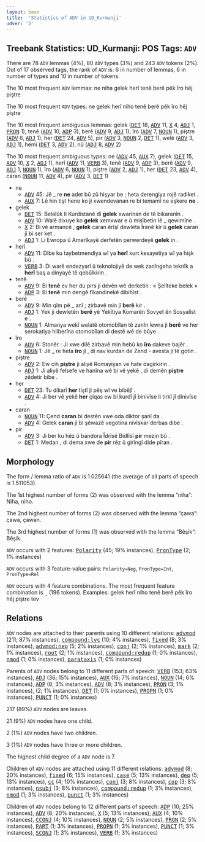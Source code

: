 ```yaml
---
layout: base
title:  'Statistics of ADV in UD_Kurmanji'
udver: '2'
---
```


## Treebank Statistics: UD_Kurmanji: POS Tags: `ADV`

There are 78 `ADV` lemmas (4%), 80 `ADV` types (3%) and 243 `ADV` tokens (2%).
Out of 17 observed tags, the rank of `ADV` is: 6 in number of lemmas, 6 in number of types and 10 in number of tokens.

The 10 most frequent `ADV` lemmas: ne niha gelek herî tenê berê pêk îro hêj piştre

The 10 most frequent `ADV` types:  ne gelek herî niho tenê berê pêk îro hêj piştre

The 10 most frequent ambiguous lemmas: gelek (<tt><a href="kmr-pos-DET.html">DET</a></tt> 18, <tt><a href="kmr-pos-ADV.html">ADV</a></tt> 11, <tt><a href="kmr-pos-X.html">X</a></tt> 4, <tt><a href="kmr-pos-ADJ.html">ADJ</a></tt> 1, <tt><a href="kmr-pos-PRON.html">PRON</a></tt> 1), tenê (<tt><a href="kmr-pos-ADV.html">ADV</a></tt> 10, <tt><a href="kmr-pos-ADP.html">ADP</a></tt> 3), berê (<tt><a href="kmr-pos-ADV.html">ADV</a></tt> 9, <tt><a href="kmr-pos-ADJ.html">ADJ</a></tt> 1), îro (<tt><a href="kmr-pos-ADV.html">ADV</a></tt> 7, <tt><a href="kmr-pos-NOUN.html">NOUN</a></tt> 1), piştre (<tt><a href="kmr-pos-ADV.html">ADV</a></tt> 6, <tt><a href="kmr-pos-ADJ.html">ADJ</a></tt> 1), her (<tt><a href="kmr-pos-DET.html">DET</a></tt> 24, <tt><a href="kmr-pos-ADV.html">ADV</a></tt> 5), pir (<tt><a href="kmr-pos-ADV.html">ADV</a></tt> 3, <tt><a href="kmr-pos-NOUN.html">NOUN</a></tt> 2, <tt><a href="kmr-pos-DET.html">DET</a></tt> 1), welê (<tt><a href="kmr-pos-ADV.html">ADV</a></tt> 3, <tt><a href="kmr-pos-ADJ.html">ADJ</a></tt> 1), hemî (<tt><a href="kmr-pos-DET.html">DET</a></tt> 3, <tt><a href="kmr-pos-ADV.html">ADV</a></tt> 2), nû (<tt><a href="kmr-pos-ADJ.html">ADJ</a></tt> 8, <tt><a href="kmr-pos-ADV.html">ADV</a></tt> 2)

The 10 most frequent ambiguous types:  ne (<tt><a href="kmr-pos-ADV.html">ADV</a></tt> 45, <tt><a href="kmr-pos-AUX.html">AUX</a></tt> 7), gelek (<tt><a href="kmr-pos-DET.html">DET</a></tt> 15, <tt><a href="kmr-pos-ADV.html">ADV</a></tt> 10, <tt><a href="kmr-pos-X.html">X</a></tt> 2, <tt><a href="kmr-pos-ADJ.html">ADJ</a></tt> 1), herî (<tt><a href="kmr-pos-ADV.html">ADV</a></tt> 11, <tt><a href="kmr-pos-VERB.html">VERB</a></tt> 3), tenê (<tt><a href="kmr-pos-ADV.html">ADV</a></tt> 9, <tt><a href="kmr-pos-ADP.html">ADP</a></tt> 3), berê (<tt><a href="kmr-pos-ADV.html">ADV</a></tt> 9, <tt><a href="kmr-pos-ADJ.html">ADJ</a></tt> 1, <tt><a href="kmr-pos-NOUN.html">NOUN</a></tt> 1), îro (<tt><a href="kmr-pos-ADV.html">ADV</a></tt> 6, <tt><a href="kmr-pos-NOUN.html">NOUN</a></tt> 1), piştre (<tt><a href="kmr-pos-ADV.html">ADV</a></tt> 2, <tt><a href="kmr-pos-ADJ.html">ADJ</a></tt> 1), her (<tt><a href="kmr-pos-DET.html">DET</a></tt> 23, <tt><a href="kmr-pos-ADV.html">ADV</a></tt> 4), caran (<tt><a href="kmr-pos-NOUN.html">NOUN</a></tt> 11, <tt><a href="kmr-pos-ADV.html">ADV</a></tt> 4), pir (<tt><a href="kmr-pos-ADV.html">ADV</a></tt> 3, <tt><a href="kmr-pos-DET.html">DET</a></tt> 1)


* ne
  * <tt><a href="kmr-pos-ADV.html">ADV</a></tt> 45: Jê _ re <b>ne</b> adet bû zû hişyar be ; heta derengiya rojê radiket .
  * <tt><a href="kmr-pos-AUX.html">AUX</a></tt> 7: Lê hin tişt hene ko ji xwendevanan re bi temamî ne eşkere <b>ne</b> .
* gelek
  * <tt><a href="kmr-pos-DET.html">DET</a></tt> 15: Belalûk li Kurdistanê di <b>gelek</b> xwarinan de tê bikaranîn .
  * <tt><a href="kmr-pos-ADV.html">ADV</a></tt> 10: Walê dixuye ko <b>gelek</b> xemxwar e û misîbetin lê _ qewimîne .
  * <tt><a href="kmr-pos-X.html">X</a></tt> 2: Bi vê armancê , <b>gelek</b> caran êrîşî dewleta Îranê kir û <b>gelek</b> caran jî bi ser ket .
  * <tt><a href="kmr-pos-ADJ.html">ADJ</a></tt> 1: Li Ewropa û Amerîkayê derfetên perwerdeyê <b>gelek</b> in .
* herî
  * <tt><a href="kmr-pos-ADV.html">ADV</a></tt> 11: Dibe ku taybetmendiya wî ya <b>herî</b> xurt kesayetiya wî ya hişk bû .
  * <tt><a href="kmr-pos-VERB.html">VERB</a></tt> 3: Di warê endezyarî û teknolojiyê de wek zanîngeha teknîk a <b>herî</b> baş a dinyayê tê qebûlkirin .
* tenê
  * <tt><a href="kmr-pos-ADV.html">ADV</a></tt> 9: Bi <b>tenê</b> ev her du pirs ji devên wê derketin : « Şelîteke belek »
  * <tt><a href="kmr-pos-ADP.html">ADP</a></tt> 3: Bi <b>tenê</b> min dengê fîkandinekê dibihîst .
* berê
  * <tt><a href="kmr-pos-ADV.html">ADV</a></tt> 9: Min qîm pê _ anî ; zirbavê min jî <b>berê</b> kir .
  * <tt><a href="kmr-pos-ADJ.html">ADJ</a></tt> 1: Yek ji dewletên <b>berê</b> yê Yekîtiya Komarên Sovyet ên Sosyalîst e .
  * <tt><a href="kmr-pos-NOUN.html">NOUN</a></tt> 1: Almanya wekî welatê otomobîlan tê zanîn lewra ji <b>berê</b> ve her serokatiya hilberîna otomobîlan di destê wê de bûye .
* îro
  * <tt><a href="kmr-pos-ADV.html">ADV</a></tt> 6: Stonêr : Ji xwe dilê zirbavê min hebû ko <b>îro</b> dakeve bajêr .
  * <tt><a href="kmr-pos-NOUN.html">NOUN</a></tt> 1: Jê _ re heta <b>îro</b> jî , di nav kurdan de Zend - avesta jî tê gotin .
* piştre
  * <tt><a href="kmr-pos-ADV.html">ADV</a></tt> 2: Ew cih <b>piştre</b> ji aliyê Romayiyan ve hate dagirkirin .
  * <tt><a href="kmr-pos-ADJ.html">ADJ</a></tt> 1: Ji aliyê felsefe ve hanîna wê bi vê yekê , di demên <b>piştre</b> zêdetir bibe .
* her
  * <tt><a href="kmr-pos-DET.html">DET</a></tt> 23: Tu dikarî <b>her</b> tiştî ji pêş wî ve bibêjî .
  * <tt><a href="kmr-pos-ADV.html">ADV</a></tt> 4: Ji ber vê yekê <b>her</b> çiqas ew bi kurdî jî binivîse li tirkî jî dinivîse .
* caran
  * <tt><a href="kmr-pos-NOUN.html">NOUN</a></tt> 11: Çend <b>caran</b> bi destên xwe oda diktor şanî da .
  * <tt><a href="kmr-pos-ADV.html">ADV</a></tt> 4: Gelek <b>caran</b> jî bi şêwazê vegotina nivîskar derbas dibe .
* pir
  * <tt><a href="kmr-pos-ADV.html">ADV</a></tt> 3: Ji ber ku hêz û bandora Îdrîsê Bidlîsî <b>pir</b> mezin bû .
  * <tt><a href="kmr-pos-DET.html">DET</a></tt> 1: Medan , di dema xwe de <b>pir</b> rêz û girîngî dide pîran .

## Morphology

The form / lemma ratio of `ADV` is 1.025641 (the average of all parts of speech is 1.511053).

The 1st highest number of forms (2) was observed with the lemma “niha”: Niha, niho.

The 2nd highest number of forms (2) was observed with the lemma “çawa”: çawa, çawan.

The 3rd highest number of forms (1) was observed with the lemma “Bêşik”: Bêşik.

`ADV` occurs with 2 features: <tt><a href="kmr-feat-Polarity.html">Polarity</a></tt> (45; 19% instances), <tt><a href="kmr-feat-PronType.html">PronType</a></tt> (2; 1% instances)

`ADV` occurs with 3 feature-value pairs: `Polarity=Neg`, `PronType=Int`, `PronType=Rel`

`ADV` occurs with 4 feature combinations.
The most frequent feature combination is `_` (196 tokens).
Examples: gelek herî niho tenê berê pêk îro hêj piştre tev


## Relations

`ADV` nodes are attached to their parents using 10 different relations: <tt><a href="kmr-dep-advmod.html">advmod</a></tt> (211; 87% instances), <tt><a href="kmr-dep-compound-lvc.html">compound:lvc</a></tt> (10; 4% instances), <tt><a href="kmr-dep-fixed.html">fixed</a></tt> (8; 3% instances), <tt><a href="kmr-dep-advmod-neg.html">advmod:neg</a></tt> (5; 2% instances), <tt><a href="kmr-dep-conj.html">conj</a></tt> (2; 1% instances), <tt><a href="kmr-dep-mark.html">mark</a></tt> (2; 1% instances), <tt><a href="kmr-dep-root.html">root</a></tt> (2; 1% instances), <tt><a href="kmr-dep-compound-redup.html">compound:redup</a></tt> (1; 0% instances), <tt><a href="kmr-dep-nmod.html">nmod</a></tt> (1; 0% instances), <tt><a href="kmr-dep-parataxis.html">parataxis</a></tt> (1; 0% instances)

Parents of `ADV` nodes belong to 11 different parts of speech: <tt><a href="kmr-pos-VERB.html">VERB</a></tt> (153; 63% instances), <tt><a href="kmr-pos-ADJ.html">ADJ</a></tt> (36; 15% instances), <tt><a href="kmr-pos-AUX.html">AUX</a></tt> (16; 7% instances), <tt><a href="kmr-pos-NOUN.html">NOUN</a></tt> (14; 6% instances), <tt><a href="kmr-pos-ADP.html">ADP</a></tt> (8; 3% instances), <tt><a href="kmr-pos-ADV.html">ADV</a></tt> (8; 3% instances), <tt><a href="kmr-pos-PRON.html">PRON</a></tt> (3; 1% instances),  (2; 1% instances), <tt><a href="kmr-pos-DET.html">DET</a></tt> (1; 0% instances), <tt><a href="kmr-pos-PROPN.html">PROPN</a></tt> (1; 0% instances), <tt><a href="kmr-pos-PUNCT.html">PUNCT</a></tt> (1; 0% instances)

217 (89%) `ADV` nodes are leaves.

21 (9%) `ADV` nodes have one child.

2 (1%) `ADV` nodes have two children.

3 (1%) `ADV` nodes have three or more children.

The highest child degree of a `ADV` node is 7.

Children of `ADV` nodes are attached using 11 different relations: <tt><a href="kmr-dep-advmod.html">advmod</a></tt> (8; 20% instances), <tt><a href="kmr-dep-fixed.html">fixed</a></tt> (6; 15% instances), <tt><a href="kmr-dep-case.html">case</a></tt> (5; 13% instances), <tt><a href="kmr-dep-dep.html">dep</a></tt> (5; 13% instances), <tt><a href="kmr-dep-cc.html">cc</a></tt> (4; 10% instances), <tt><a href="kmr-dep-conj.html">conj</a></tt> (3; 8% instances), <tt><a href="kmr-dep-cop.html">cop</a></tt> (3; 8% instances), <tt><a href="kmr-dep-nsubj.html">nsubj</a></tt> (3; 8% instances), <tt><a href="kmr-dep-compound-redup.html">compound:redup</a></tt> (1; 3% instances), <tt><a href="kmr-dep-nmod.html">nmod</a></tt> (1; 3% instances), <tt><a href="kmr-dep-punct.html">punct</a></tt> (1; 3% instances)

Children of `ADV` nodes belong to 12 different parts of speech: <tt><a href="kmr-pos-ADP.html">ADP</a></tt> (10; 25% instances), <tt><a href="kmr-pos-ADV.html">ADV</a></tt> (8; 20% instances), <tt><a href="kmr-pos-X.html">X</a></tt> (5; 13% instances), <tt><a href="kmr-pos-AUX.html">AUX</a></tt> (4; 10% instances), <tt><a href="kmr-pos-CCONJ.html">CCONJ</a></tt> (4; 10% instances), <tt><a href="kmr-pos-NOUN.html">NOUN</a></tt> (2; 5% instances), <tt><a href="kmr-pos-PRON.html">PRON</a></tt> (2; 5% instances), <tt><a href="kmr-pos-PART.html">PART</a></tt> (1; 3% instances), <tt><a href="kmr-pos-PROPN.html">PROPN</a></tt> (1; 3% instances), <tt><a href="kmr-pos-PUNCT.html">PUNCT</a></tt> (1; 3% instances), <tt><a href="kmr-pos-SCONJ.html">SCONJ</a></tt> (1; 3% instances), <tt><a href="kmr-pos-VERB.html">VERB</a></tt> (1; 3% instances)

